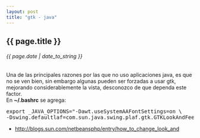 ```yaml
---
layout: post
title: "gtk - java"
---
```


## {{ page.title }}
###### {{ page.date | date_to_string }}

<div class="p">Una de las principales razones por las que no uso aplicaciones java, es que no se ven bien, sin embargo algunas pueden ser forzadas a usar gtk, mejorando considerablemente la vista, desconozco de que dependa este factor.
</div>

<div class="p">En <strong>~/.bashrc</strong> se agrega:
</div>

<pre class="sh_sh">
export _JAVA_OPTIONS="-Dawt.useSystemAAFontSettings=on \
-Dswing.defaultlaf=com.sun.java.swing.plaf.gtk.GTKLookAndFeel"
</pre>

<ul>
  <li><a href="http://blogs.sun.com/netbeansphp/entry/how_to_change_look_and">http://blogs.sun.com/netbeansphp/entry/how_to_change_look_and</a></li>
</ul>
